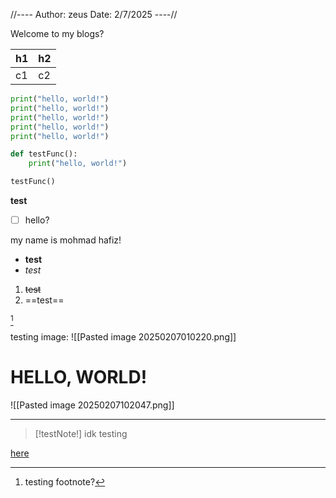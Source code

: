 
//----
Author: zeus
Date: 2/7/2025
----//

Welcome to my blogs?


| h1  | h2  |
| --- | --- |
| c1  | c2  |
```python
print("hello, world!")
print("hello, world!")
print("hello, world!")
print("hello, world!")
print("hello, world!")

def testFunc():
	print("hello, world!")

testFunc()
```

**test**
- [ ] hello?

my name is mohmad hafiz!

- **test**
- *test*
1. ~~test~~
2. ==test==


[^1]

testing image:
![[Pasted image 20250207010220.png]]

# HELLO, WORLD!
![[Pasted image 20250207102047.png]]

---


> [!testNote!] idk
> testing

[here](http://google.com)

[^1]: testing footnote?
